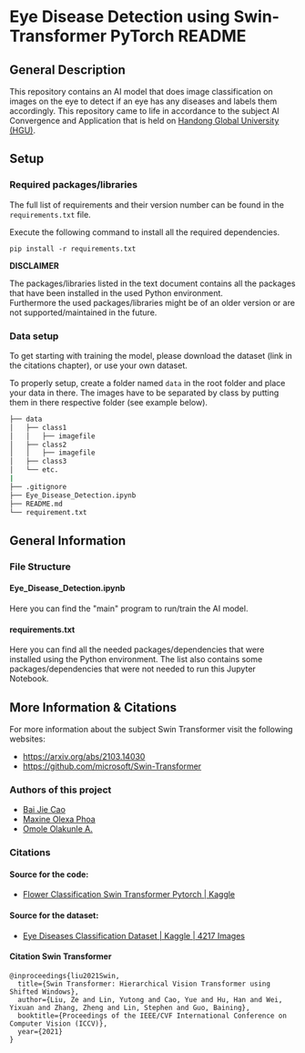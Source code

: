 # Eye Disease Detection using Swin-Transformer PyTorch README

## General Description

This repository contains an AI model that does image classification on images on the eye to detect if an eye has any diseases and labels them accordingly. This repository came to life in accordance to the subject AI Convergence and Application that is held on [Handong Global University (HGU)](https://www.handong.edu/eng/).

## Setup

### Required packages/libraries

The full list of requirements and their version number can be found in the `requirements.txt` file.

Execute the following command to install all the required dependencies.

```
pip install -r requirements.txt
```

**DISCLAIMER**

The packages/libraries listed in the text document contains all the packages that have been installed in the used Python environment.  
Furthermore the used packages/libraries might be of an older version or are not supported/maintained in the future.

### Data setup
To get starting with training the model, please download the dataset (link in the citations chapter), or use your own dataset.

To properly setup, create a folder named `data` in the root folder and place your data in there. The images have to be separated by class by putting them in there respective folder (see example below).

```bash
├── data
│   ├── class1
│   │   ├── imagefile
│   ├── class2
│   │   ├── imagefile
│   ├── class3
│   └── etc.
|
├── .gitignore
├── Eye_Disease_Detection.ipynb
├── README.md
└── requirement.txt
```

## General Information

### File Structure

#### Eye_Disease_Detection.ipynb

Here you can find the "main" program to run/train the AI model.

#### requirements.txt

Here you can find all the needed packages/dependencies that were installed using the Python environment. The list also contains some packages/dependencies that were not needed to run this Jupyter Notebook.

## More Information & Citations

For more information about the subject Swin Transformer visit the following websites:

- https://arxiv.org/abs/2103.14030
- https://github.com/microsoft/Swin-Transformer

### Authors of this project

- [Bai Jie Cao](https://github.com/BaiJie90)
- [Maxine Olexa Phoa](https://github.com/mn4p)
- [Omole Olakunle A.](https://github.com/omole18)

### Citations

#### Source for the code:

- [Flower Classification Swin Transformer Pytorch | Kaggle](https://www.kaggle.com/code/hamedghorbani/flower-classification-swin-transformer-pytorch/notebook)

#### Source for the dataset:

- [Eye Diseases Classification Dataset | Kaggle | 4217 Images](https://www.kaggle.com/datasets/gunavenkatdoddi/eye-diseases-classification)

#### Citation Swin Transformer

```
@inproceedings{liu2021Swin,
  title={Swin Transformer: Hierarchical Vision Transformer using Shifted Windows},
  author={Liu, Ze and Lin, Yutong and Cao, Yue and Hu, Han and Wei, Yixuan and Zhang, Zheng and Lin, Stephen and Guo, Baining},
  booktitle={Proceedings of the IEEE/CVF International Conference on Computer Vision (ICCV)},
  year={2021}
}
```
